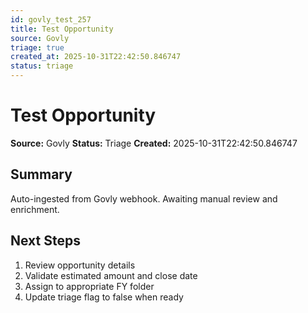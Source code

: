 ```yaml
---
id: govly_test_257
title: Test Opportunity
source: Govly
triage: true
created_at: 2025-10-31T22:42:50.846747
status: triage
---
```


# Test Opportunity

**Source:** Govly
**Status:** Triage
**Created:** 2025-10-31T22:42:50.846747

## Summary

Auto-ingested from Govly webhook. Awaiting manual review and enrichment.

## Next Steps

1. Review opportunity details
2. Validate estimated amount and close date
3. Assign to appropriate FY folder
4. Update triage flag to false when ready
